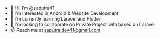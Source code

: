 - 👋 Hi, I’m @saputra41
- 👀 I’m interested in Android & Website Development
- 🌱 I’m currently learning Laravel and Flutter
- 💞️ I’m looking to collaborate on Private Project with based on Laravel
- 📫 Reach me at saputra.dev41@gmail.com

<!---
saputra41/saputra41 is a ✨ special ✨ repository because its `README.md` (this file) appears on your GitHub profile.
You can click the Preview link to take a look at your changes.
--->
